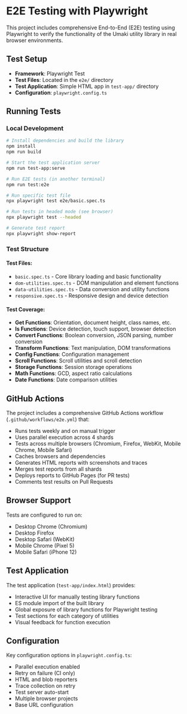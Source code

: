 # E2E Testing with Playwright

This project includes comprehensive End-to-End (E2E) testing using Playwright to verify the functionality of the Umaki utility library in real browser environments.

## Test Setup

- **Framework**: Playwright Test
- **Test Files**: Located in the `e2e/` directory
- **Test Application**: Simple HTML app in `test-app/` directory
- **Configuration**: `playwright.config.ts`

## Running Tests

### Local Development

```bash
# Install dependencies and build the library
npm install
npm run build

# Start the test application server
npm run test-app:serve

# Run E2E tests (in another terminal)
npm run test:e2e

# Run specific test file
npx playwright test e2e/basic.spec.ts

# Run tests in headed mode (see browser)
npx playwright test --headed

# Generate test report
npx playwright show-report
```

### Test Structure

#### Test Files:
- `basic.spec.ts` - Core library loading and basic functionality
- `dom-utilities.spec.ts` - DOM manipulation and element functions
- `data-utilities.spec.ts` - Data conversion and utility functions  
- `responsive.spec.ts` - Responsive design and device detection

#### Test Coverage:
- **Get Functions**: Orientation, document height, class names, etc.
- **Is Functions**: Device detection, touch support, browser detection
- **Convert Functions**: Boolean conversion, JSON parsing, number conversion
- **Transform Functions**: Text manipulation, DOM transformations
- **Config Functions**: Configuration management
- **Scroll Functions**: Scroll utilities and scroll detection
- **Storage Functions**: Session storage operations
- **Math Functions**: GCD, aspect ratio calculations
- **Date Functions**: Date comparison utilities

## GitHub Actions

The project includes a comprehensive GitHub Actions workflow (`.github/workflows/e2e.yml`) that:

- Runs tests weekly and on manual trigger
- Uses parallel execution across 4 shards
- Tests across multiple browsers (Chromium, Firefox, WebKit, Mobile Chrome, Mobile Safari)
- Caches browsers and dependencies
- Generates HTML reports with screenshots and traces
- Merges test reports from all shards
- Deploys reports to GitHub Pages (for PR tests)
- Comments test results on Pull Requests

## Browser Support

Tests are configured to run on:
- Desktop Chrome (Chromium)
- Desktop Firefox  
- Desktop Safari (WebKit)
- Mobile Chrome (Pixel 5)
- Mobile Safari (iPhone 12)

## Test Application

The test application (`test-app/index.html`) provides:
- Interactive UI for manually testing library functions
- ES module import of the built library
- Global exposure of library functions for Playwright testing
- Test sections for each category of utilities
- Visual feedback for function execution

## Configuration

Key configuration options in `playwright.config.ts`:
- Parallel execution enabled
- Retry on failure (CI only)
- HTML and blob reporters
- Trace collection on retry
- Test server auto-start
- Multiple browser projects
- Base URL configuration